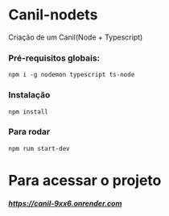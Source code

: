 # Canil-nodets
Criação de um Canil(Node + Typescript)

### Pré-requisitos globais:
`npm i -g nodemon typescript ts-node`

### Instalação
`npm install`

### Para rodar
`npm rum start-dev`

# Para acessar o projeto
##### https://canil-9xx6.onrender.com
